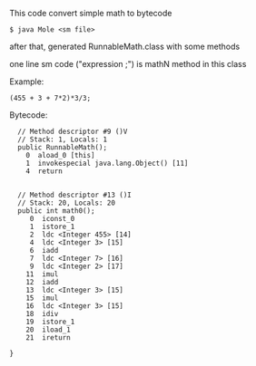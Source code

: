 This code convert simple math to bytecode

`$ java Mole <sm file>`

after that, generated RunnableMath.class with some methods

one line sm code ("expression ;") is mathN method in this class

Example:

```
(455 + 3 + 7*2)*3/3;
```

Bytecode:

```
  // Method descriptor #9 ()V
  // Stack: 1, Locals: 1
  public RunnableMath();
    0  aload_0 [this]
    1  invokespecial java.lang.Object() [11]
    4  return


  // Method descriptor #13 ()I
  // Stack: 20, Locals: 20
  public int math0();
     0  iconst_0
     1  istore_1
     2  ldc <Integer 455> [14]
     4  ldc <Integer 3> [15]
     6  iadd
     7  ldc <Integer 7> [16]
     9  ldc <Integer 2> [17]
    11  imul
    12  iadd
    13  ldc <Integer 3> [15]
    15  imul
    16  ldc <Integer 3> [15]
    18  idiv
    19  istore_1
    20  iload_1
    21  ireturn

}
```
